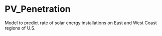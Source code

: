# PV_Penetration
Model to predict rate of solar energy installations on East and West Coast regions of U.S.
